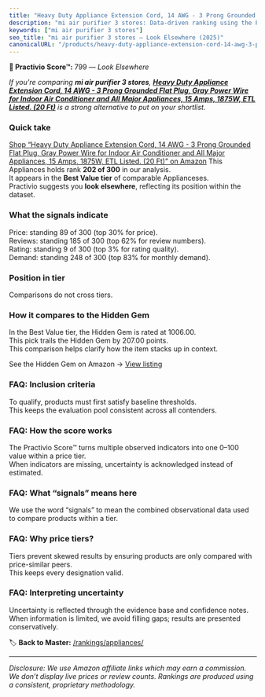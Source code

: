 ```yaml
---
title: "Heavy Duty Appliance Extension Cord, 14 AWG - 3 Prong Grounded Flat Plug, Gray Power Wire for Indoor Air Conditioner and All Major Appliances, 15 Amps, 1875W, ETL Listed. (20 Ft)"
description: "mi air purifier 3 stores: Data-driven ranking using the Practivio Score™. Positioned by quality, value, demand, findability, momentum."
keywords: ["mi air purifier 3 stores"]
seo_title: "mi air purifier 3 stores — Look Elsewhere (2025)"
canonicalURL: "/products/heavy-duty-appliance-extension-cord-14-awg-3-prong-grounded-flat-plug-gray-power-wire-for-indoor-air-conditioner-and-all-major-appliances-15-amps-1875w-etl-listed-20-ft-B0BP46DDYT/"
---
```


**🚫 Practivio Score™:** 799 — _Look Elsewhere_


*If you're comparing **mi air purifier 3 stores**, **[Heavy Duty Appliance Extension Cord, 14 AWG - 3 Prong Grounded Flat Plug, Gray Power Wire for Indoor Air Conditioner and All Major Appliances, 15 Amps, 1875W, ETL Listed. (20 Ft)](https://www.amazon.com/dp/B0BP46DDYT?tag=practivio-20)** is a strong alternative to put on your shortlist.*
### Quick take
[Shop “Heavy Duty Appliance Extension Cord, 14 AWG - 3 Prong Grounded Flat Plug, Gray Power Wire for Indoor Air Conditioner and All Major Appliances, 15 Amps, 1875W, ETL Listed. (20 Ft)” on Amazon](https://www.amazon.com/dp/B0BP46DDYT?tag=practivio-20)
This Appliances holds rank **202 of 300** in our analysis.  
It appears in the **Best Value tier** of comparable Applianceses.  
Practivio suggests you **look elsewhere**, reflecting its position within the dataset.

### What the signals indicate
Price: standing 89 of 300 (top 30% for price).  
Reviews: standing 185 of 300 (top 62% for review numbers).  
Rating: standing 9 of 300 (top 3% for rating quality).  
Demand: standing 248 of 300 (top 83% for monthly demand).

### Position in tier
Comparisons do not cross tiers.

### How it compares to the Hidden Gem
In the Best Value tier, the Hidden Gem is rated at 1006.00.  
This pick trails the Hidden Gem by 207.00 points.  
This comparison helps clarify how the item stacks up in context.  

See the Hidden Gem on Amazon → [View listing](https://www.amazon.com/dp/B0764HS4SL?tag=practivio-20)

### FAQ: Inclusion criteria
To qualify, products must first satisfy baseline thresholds.  
This keeps the evaluation pool consistent across all contenders.

### FAQ: How the score works
The Practivio Score™ turns multiple observed indicators into one 0–100 value within a price tier.  
When indicators are missing, uncertainty is acknowledged instead of estimated.

### FAQ: What “signals” means here
We use the word “signals” to mean the combined observational data used to compare products within a tier.

### FAQ: Why price tiers?
Tiers prevent skewed results by ensuring products are only compared with price-similar peers.  
This keeps every designation valid.

### FAQ: Interpreting uncertainty
Uncertainty is reflected through the evidence base and confidence notes.  
When information is limited, we avoid filling gaps; results are presented conservatively.


🏷️ **Back to Master:** [/rankings/appliances/](/rankings/appliances/)

---
_Disclosure: We use Amazon affiliate links which may earn a commission. We don’t display live prices or review counts. Rankings are produced using a consistent, proprietary methodology._
